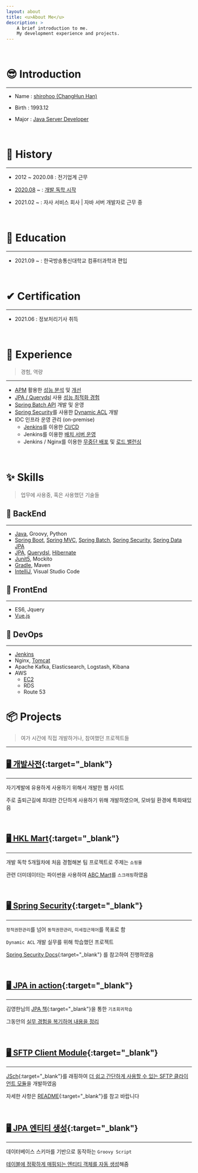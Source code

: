 ```yaml
---
layout: about
title: <u>About Me</u>
description: >
    A brief introduction to me.
    My development experience and projects.
---
```


<br />

# 😎 Introduction

---

- Name :  <u>shirohoo (ChangHun Han)</u>

- Birth : 1993.12

- Major : <u>Java Server Developer</u>

<br />

# 📖 History

---

- 2012 ~ 2020.08 : 전기업계 근무

- <u>2020.08</u> ~ : <u>개발 독학 시작</u>

- 2021.02 ~ : 자사 서비스 회사 \| 자바 서버 개발자로 근무 중

<br />

# 📜 Education

---

- 2021.09 ~ : 한국방송통신대학교 컴퓨터과학과 편입


<br />

# ✔ Certification

---

- 2021.06 : 정보처리기사 취득

<br />

# 👏 Experience

> 경험, 역량

---

- <u>APM</u> 활용한 <u>성능 분석</u> 및 <u>개선</u>
- <u>JPA / Querydsl</u> 사용 <u>성능 최적화 경험</u>
- <u>Spring Batch API</u> 개발 및 운영
- <u>Spring Security</u>를 사용한 <u>Dynamic ACL</u> 개발
- IDC 인프라 운영 관리 (on-premise)
    - <u>Jenkins</u>를 이용한 <u>CI/CD</u>
    - Jenkins를 이용한 <u>배치 서버 운영</u>
    - Jenkins / Nginx를 이용한 <u>무중단 배포</u> 및 <u>로드 밸런싱</u>

<br />

# ✨ Skills

> 업무에 사용중, 혹은 사용했던 기술들

## 🔐 BackEnd

---

- <u>Java</u>, Groovy, Python
- <u>Spring Boot</u>, <u>Spring MVC</u>, <u>Spring Batch</u>, <u>Spring Security</u>, <u>Spring Data JPA</u>
- <u>JPA</u>, <u>Querydsl</u>, <u>Hibernate</u>
- <u>Junit5</u>, Mockito
- <u>Gradle</u>, Maven
- <u>IntelliJ</u>, Visual Studio Code

## 🎨 FrontEnd

---

- ES6, Jquery
- <u>Vue.js</u>

## 🕋 DevOps

---

- <u>Jenkins</u>
- Nginx, <u>Tomcat</u>
- Apache Kafka, Elasticsearch, Logstash, Kibana
- AWS
    - <u>EC2</u>
    - RDS
    - Route 53

# 📦 Projects

> 여가 시간에 직접 개발하거나, 참여했던 프로젝트들

---

## [🖥 개발사전](http://15.165.178.142/#/){:target="_blank"}

---

자기계발에 유용하게 사용하기 위해서 개발한 웹 사이트

주로 출퇴근길에 최대한 간단하게 사용하기 위해 개발하였으며, 모바일 환경에 특화돼있음

<br />

## [🖥 HKL Mart](https://github.com/shirohoo/hkl-mart){:target="_blank"}

---

개발 독학 5개월차에 처음 경험해본 팀 프로젝트로 주제는 `쇼핑몰`

관련 더미데이터는 파이썬을 사용하여 <a href="https://abcmart.a-rt.com/" target="_blank">ABC Mart</a>를 `스크래핑`하였음

<br />

## [🖥 Spring Security](https://github.com/shirohoo/spring-security-dynamic-acl){:target="_blank"}

---

`정적권한관리`를 넘어 `동적권한관리`, `미세접근제어`를 목표로 함

`Dynamic ACL` 개발 실무를 위해 학습했던 프로젝트

[Spring Security Docs](https://docs.spring.io/spring-security/site/docs/current/reference/html5/){:target="_blank"} 를 참고하여 진행하였음

<br />

## [🖥 JPA in action](https://github.com/shirohoo/jpa-in-action){:target="_blank"}

---

김영한님의 [JPA 책](http://www.kyobobook.co.kr/product/detailViewKor.laf?mallGb=KOR&ejkGb=KOR&barcode=9788960777330){:target="_blank"}을 통한 `기초회귀학습`

그동안의 <u>실무 경험을 복기하며 내용을 정리</u>

<br />

## [🖥 SFTP Client Module](https://github.com/shirohoo/sftp-client){:target="_blank"}

---

[JSch](https://github.com/is/jsch){:target="_blank"}를 래핑하여 <u>더 쉽고 간단하게 사용할 수 있는 SFTP 클라이언트 모듈</u>을 개발하였음

자세한 사항은 [README](https://github.com/shirohoo/sftp-client/blob/master/README.md){:target="_blank"}를 참고 바랍니다

<br />

## [🖥 JPA 엔티티 생성](https://github.com/shirohoo/create-automation-jpa-entity){:target="_blank"}

---

데이터베이스 스키마를 기반으로 동작하는 `Groovy Script`

<u>테이블에 정확하게 매핑되는 엔티티 객체를 자동 생성</u>해줌

<br />
